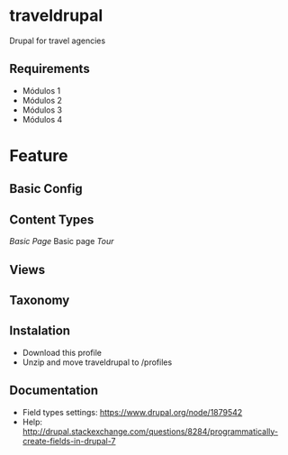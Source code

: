 # traveldrupal
Drupal for travel agencies

## Requirements
- Módulos 1
- Módulos 2
- Módulos 3
- Módulos 4

# Feature
## Basic Config
## Content Types
*Basic Page* Basic page
*Tour*
## Views
## Taxonomy

## Instalation
- Download this profile
- Unzip and move traveldrupal to <site>/profiles

## Documentation
- Field types settings: https://www.drupal.org/node/1879542
- Help: http://drupal.stackexchange.com/questions/8284/programmatically-create-fields-in-drupal-7

